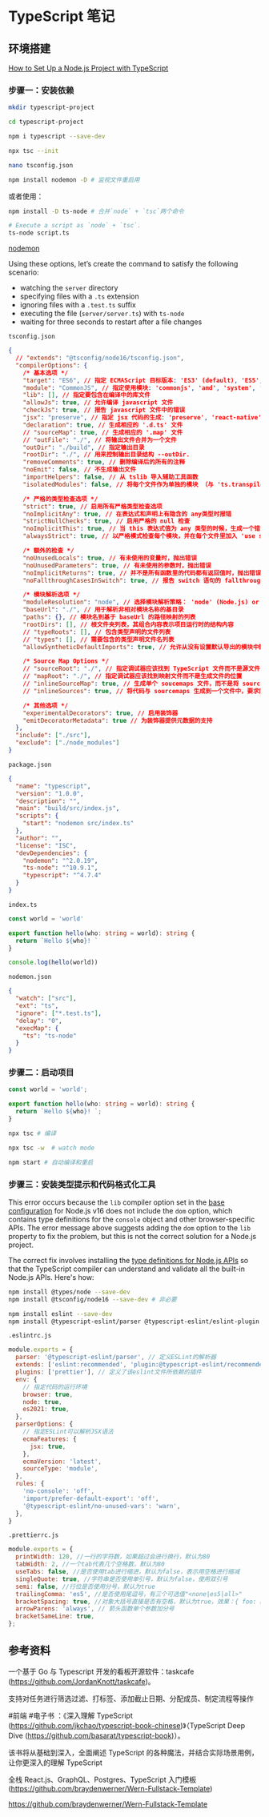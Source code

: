 # TypeScript 笔记

## 环境搭建

[How to Set Up a Node.js Project with TypeScript](https://blog.appsignal.com/2022/01/19/how-to-set-up-a-nodejs-project-with-typescript.html)

### 步骤一：安装依赖

```bash
mkdir typescript-project

cd typescript-project

npm i typescript --save-dev

npx tsc --init

nano tsconfig.json

npm install nodemon -D # 监视文件重启用
```

或者使用：

```bash
npm install -D ts-node # 合并`node` + `tsc`两个命令

# Execute a script as `node` + `tsc`.
ts-node script.ts
```

[nodemon](https://www.digitalocean.com/community/tutorials/workflow-nodemon)

Using these options, let’s create the command to satisfy the following scenario:

- watching the `server` directory
- specifying files with a `.ts` extension
- ignoring files with a `.test.ts` suffix
- executing the file (`server/server.ts`) with `ts-node`
- waiting for three seconds to restart after a file changes

`tsconfig.json`

```json
{
  // "extends": "@tsconfig/node16/tsconfig.json",
  "compilerOptions": {
    /* 基本选项 */
    "target": "ES6", // 指定 ECMAScript 目标版本: 'ES3' (default), 'ES5', 'ES6'/'ES2015', 'ES2016', 'ES2017', or 'ESNEXT'
    "module": "CommonJS", // 指定使用模块: 'commonjs', 'amd', 'system', 'umd' or 'es2015'
    "lib": [], // 指定要包含在编译中的库文件
    "allowJs": true, // 允许编译 javascript 文件
    "checkJs": true, // 报告 javascript 文件中的错误
    "jsx": "preserve", // 指定 jsx 代码的生成: 'preserve', 'react-native', or 'react'
    "declaration": true, // 生成相应的 '.d.ts' 文件
    // "sourceMap": true, // 生成相应的 '.map' 文件
    // "outFile": "./", // 将输出文件合并为一个文件
    "outDir": "./build", // 指定输出目录
    "rootDir": "./", // 用来控制输出目录结构 --outDir.
    "removeComments": true, // 删除编译后的所有的注释
    "noEmit": false, // 不生成输出文件
    "importHelpers": false, // 从 tslib 导入辅助工具函数
    "isolatedModules": false, // 将每个文件作为单独的模块 （与 'ts.transpileModule' 类似）.

    /* 严格的类型检查选项 */
    "strict": true, // 启用所有严格类型检查选项
    "noImplicitAny": true, // 在表达式和声明上有隐含的 any类型时报错
    "strictNullChecks": true, // 启用严格的 null 检查
    "noImplicitThis": true, // 当 this 表达式值为 any 类型的时候，生成一个错误
    "alwaysStrict": true, // 以严格模式检查每个模块，并在每个文件里加入 'use strict'

    /* 额外的检查 */
    "noUnusedLocals": true, // 有未使用的变量时，抛出错误
    "noUnusedParameters": true, // 有未使用的参数时，抛出错误
    "noImplicitReturns": true, // 并不是所有函数里的代码都有返回值时，抛出错误
    "noFallthroughCasesInSwitch": true, // 报告 switch 语句的 fallthrough 错误。（即，不允许 switch 的 case 语句贯穿）

    /* 模块解析选项 */
    "moduleResolution": "node", // 选择模块解析策略： 'node' (Node.js) or 'classic' (TypeScript pre-1.6)
    "baseUrl": "./", // 用于解析非相对模块名称的基目录
    "paths": {}, // 模块名到基于 baseUrl 的路径映射的列表
    "rootDirs": [], // 根文件夹列表，其组合内容表示项目运行时的结构内容
    // "typeRoots": [], // 包含类型声明的文件列表
    // "types": [], // 需要包含的类型声明文件名列表
    "allowSyntheticDefaultImports": true, // 允许从没有设置默认导出的模块中默认导入。

    /* Source Map Options */
    // "sourceRoot": "./", // 指定调试器应该找到 TypeScript 文件而不是源文件的位置
    // "mapRoot": "./", // 指定调试器应该找到映射文件而不是生成文件的位置
    // "inlineSourceMap": true, // 生成单个 soucemaps 文件，而不是将 sourcemaps 生成不同的文件
    // "inlineSources": true, // 将代码与 sourcemaps 生成到一个文件中，要求同时设置了 --inlineSourceMap 或 --sourceMap 属性

    /* 其他选项 */
    "experimentalDecorators": true, // 启用装饰器
    "emitDecoratorMetadata": true // 为装饰器提供元数据的支持
  },
  "include": ["./src"],
  "exclude": ["./node_modules"]
}

```

`package.json`

```json
{
  "name": "typescript",
  "version": "1.0.0",
  "description": "",
  "main": "build/src/index.js",
  "scripts": {
    "start": "nodemon src/index.ts"
  },
  "author": "",
  "license": "ISC",
  "devDependencies": {
    "nodemon": "^2.0.19",
    "ts-node": "^10.9.1",
    "typescript": "^4.7.4"
  }
}

```

`index.ts`

```typescript
const world = 'world'

export function hello(who: string = world): string {
  return `Hello ${who}! `
}

console.log(hello(world))

```

`nodemon.json`

```json
{
  "watch": ["src"],
  "ext": "ts",
  "ignore": ["*.test.ts"],
  "delay": "0",
  "execMap": {
    "ts": "ts-node"
  }
}

```



### 步骤二：启动项目

```typescript
const world = 'world';

export function hello(who: string = world): string {
  return `Hello ${who}! `;
}
```

```bash
npx tsc # 编译

npx tsc -w  # watch mode

npm start # 自动编译和重启
```



### 步骤三：安装类型提示和代码格式化工具

This error occurs because the `lib` compiler option set in the [base configuration](https://www.npmjs.com/package/@tsconfig/node16) for Node.js v16 does not include the `dom` option, which contains type definitions for the `console` object and other browser-specific APIs. The error message above suggests adding the `dom` option to the `lib` property to fix the problem, but this is not the correct solution for a Node.js project.

The correct fix involves installing the [type definitions for Node.js APIs](https://www.npmjs.com/package/@types/node) so that the TypeScript compiler can understand and validate all the built-in Node.js APIs. Here's how:

```bash
npm install @types/node --save-dev
npm install @tsconfig/node16 --save-dev # 非必要
```

```bash
npm install eslint --save-dev
npm install @typescript-eslint/parser @typescript-eslint/eslint-plugin --save-dev
```

`.eslintrc.js`

```javascript
module.exports = {
  parser: '@typescript-eslint/parser', // 定义ESLint的解析器
  extends: ['eslint:recommended', 'plugin:@typescript-eslint/recommended', 'prettier'], // 定义文件继承的子规范
  plugins: ['prettier'], // 定义了该eslint文件所依赖的插件
  env: {
    // 指定代码的运行环境
    browser: true,
    node: true,
    es2021: true,
  },
  parserOptions: {
    // 指定ESLint可以解析JSX语法
    ecmaFeatures: {
      jsx: true,
    },
    ecmaVersion: 'latest',
    sourceType: 'module',
  },
  rules: {
    'no-console': 'off',
    'import/prefer-default-export': 'off',
    '@typescript-eslint/no-unused-vars': 'warn',
  },
}

```

`.prettierrc.js`

```javascript
module.exports = {
  printWidth: 120, //一行的字符数，如果超过会进行换行，默认为80
  tabWidth: 2, //一个tab代表几个空格数，默认为80
  useTabs: false, //是否使用tab进行缩进，默认为false，表示用空格进行缩减
  singleQuote: true, //字符串是否使用单引号，默认为false，使用双引号
  semi: false, //行位是否使用分号，默认为true
  trailingComma: 'es5', //是否使用尾逗号，有三个可选值"<none|es5|all>"
  bracketSpacing: true, //对象大括号直接是否有空格，默认为true，效果：{ foo: bar }
  arrowParens: 'always', // 箭头函数单个参数加分号
  bracketSameLine: true,
};

```



## 参考资料

一个基于 Go 与 Typescript 开发的看板开源软件：taskcafe (https://github.com/JordanKnott/taskcafe)。

支持对任务进行筛选过滤、打标签、添加截止日期、分配成员、制定流程等操作



#前端 #电子书 ：《深入理解 TypeScript (https://github.com/jkchao/typescript-book-chinese)》（TypeScript Deep Dive (https://github.com/basarat/typescript-book)）。

该书将从基础到深入，全面阐述 TypeScript 的各种魔法，并结合实际场景用例，让你更深入的理解 TypeScript



全栈 React.js、GraphQL、Postgres、TypeScript 入门模板 (https://github.com/braydenwerner/Wern-Fullstack-Template)

https://github.com/braydenwerner/Wern-Fullstack-Template